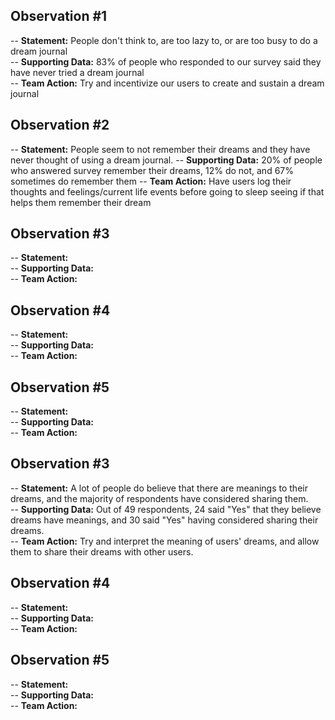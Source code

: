 ## Observation #1  
-- **Statement:** People don't think to, are too lazy to, or are too busy to do a dream journal  
-- **Supporting Data:** 83% of people who responded to our survey said they have never tried a dream journal  
-- **Team Action:** Try and incentivize our users to create and sustain a dream journal  

## Observation #2  
-- **Statement:**   People seem to not remember their dreams and they have never thought of using a dream journal.
-- **Supporting Data:**  20% of people who answered survey remember their dreams, 12% do not, and 67% sometimes do remember them
-- **Team Action:**  Have users log their thoughts and feelings/current life events before going to sleep seeing if that helps them remember their dream

## Observation #3  
-- **Statement:**   
-- **Supporting Data:**  
-- **Team Action:**  

## Observation #4  
-- **Statement:**   
-- **Supporting Data:**  
-- **Team Action:**  

## Observation #5  
-- **Statement:**   
-- **Supporting Data:**  
-- **Team Action:**  

## Observation #3  
-- **Statement:** A lot of people do believe that there are meanings to their dreams, and the majority of respondents have considered sharing them.  
-- **Supporting Data:** Out of 49 respondents, 24 said "Yes" that they believe dreams have meanings, and 30 said "Yes" having considered sharing their dreams.  
-- **Team Action:** Try and interpret the meaning of users' dreams, and allow them to share their dreams with other users. 

## Observation #4  
-- **Statement:**   
-- **Supporting Data:**  
-- **Team Action:**  

## Observation #5  
-- **Statement:**   
-- **Supporting Data:**  
-- **Team Action:**  
